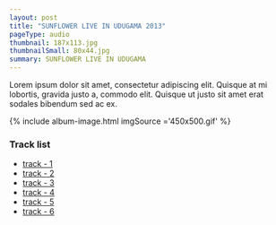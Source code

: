 ```yaml
---
layout: post
title: "SUNFLOWER LIVE IN UDUGAMA 2013"
pageType: audio
thumbnail: 187x113.jpg
thumbnailSmall: 80x44.jpg
summary: SUNFLOWER LIVE IN UDUGAMA
---
```


Lorem ipsum dolor sit amet, consectetur adipiscing elit. Quisque at mi lobortis, gravida justo a, commodo elit. Quisque ut justo sit amet erat sodales bibendum sed ac ex.

{% include album-image.html imgSource ='450x500.gif' %}

### Track list 

- [track - 1 ](#)
- [track - 2 ](#)
- [track - 3 ](#)
- [track - 4 ](#)
- [track - 5 ](#)
- [track - 6 ](#)
